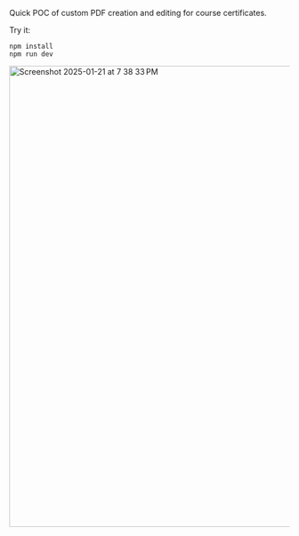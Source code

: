 Quick POC of custom PDF creation and editing for course certificates.

Try it: 
```
npm install
npm run dev
```

<img width="830" alt="Screenshot 2025-01-21 at 7 38 33 PM" src="https://github.com/user-attachments/assets/ece9ecbd-f706-4a3e-b76b-3d9c44ce2947" />
